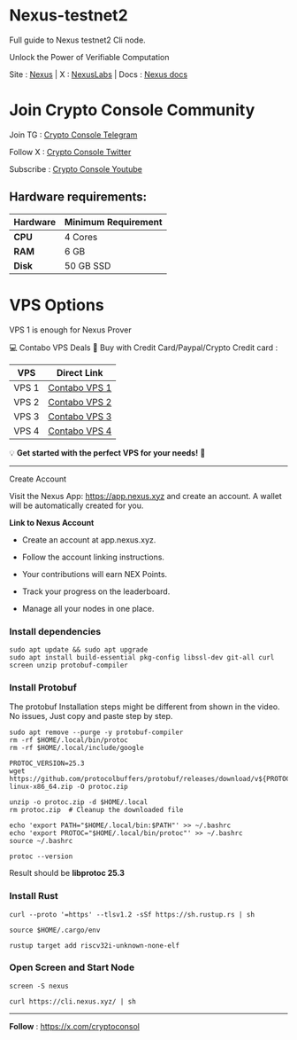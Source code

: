 # Nexus-testnet2
Full guide to Nexus testnet2 Cli node.

Unlock the Power of Verifiable Computation

Site : [Nexus](https://nexus.xyz/) | X : [NexusLabs](https://x.com/NexusLabsHQ) | Docs : [Nexus docs](https://docs.nexus.xyz/)


# Join Crypto Console Community

Join TG : [Crypto Console Telegram](https://t.me/cryptoconsol) 

Follow X : [Crypto Console Twitter](https://www.x.com/cryptoconsol) 

Subscribe : [Crypto Console Youtube](https://www.youtube.com/@cryptoconsole)

## Hardware requirements:

| **Hardware** | **Minimum Requirement** |
|--------------|-------------------------|
| **CPU**      | 4 Cores                 |
| **RAM**      | 6 GB                    | 
| **Disk**     | 50  GB  SSD             |


# VPS Options

VPS 1 is enough for Nexus Prover


💻 Contabo VPS Deals 🚀 Buy with Credit Card/Paypal/Crypto Credit card : 

 

| **VPS** | **Direct Link**                      |
|---------|--------------------------------------|
| VPS 1   | [Contabo VPS 1](https://www.jdoqocy.com/click-101278318-15692486) |
| VPS 2   | [Contabo VPS 2](https://www.anrdoezrs.net/click-101278318-13796472) |
| VPS 3   | [Contabo VPS 3](https://www.dpbolvw.net/click-101278318-13796474) |
| VPS 4   | [Contabo VPS 4](https://www.anrdoezrs.net/click-101278318-13796476) |


💡 **Get started with the perfect VPS for your needs!** 🚀


---


Create Account

Visit the Nexus App: https://app.nexus.xyz and create an account. A wallet will be automatically created for you.

**Link to Nexus Account**

- Create an account at app.nexus.xyz.

- Follow the account linking instructions.

- Your contributions will earn NEX Points.

- Track your progress on the leaderboard.

- Manage all your nodes in one place.

### Install dependencies
```
sudo apt update && sudo apt upgrade
sudo apt install build-essential pkg-config libssl-dev git-all curl screen unzip protobuf-compiler
```

### Install Protobuf

The protobuf Installation steps might be different from shown in the video. No issues, Just copy and paste step by step.

```
sudo apt remove --purge -y protobuf-compiler
rm -rf $HOME/.local/bin/protoc
rm -rf $HOME/.local/include/google
```
```
PROTOC_VERSION=25.3
wget https://github.com/protocolbuffers/protobuf/releases/download/v${PROTOC_VERSION}/protoc-${PROTOC_VERSION}-linux-x86_64.zip -O protoc.zip

```
```
unzip -o protoc.zip -d $HOME/.local
rm protoc.zip  # Cleanup the downloaded file

```
```
echo 'export PATH="$HOME/.local/bin:$PATH"' >> ~/.bashrc
echo 'export PROTOC="$HOME/.local/bin/protoc"' >> ~/.bashrc
source ~/.bashrc

```

```
protoc --version
```


Result should be **libprotoc 25.3**


### Install Rust
```
curl --proto '=https' --tlsv1.2 -sSf https://sh.rustup.rs | sh
```
```
source $HOME/.cargo/env
```
```
rustup target add riscv32i-unknown-none-elf
```

### Open Screen and Start Node
```
screen -S nexus
```
```
curl https://cli.nexus.xyz/ | sh
```
---

**Follow** : https://x.com/cryptoconsol
